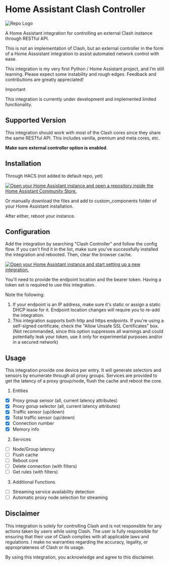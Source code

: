 # Home Assistant Clash Controller
![Repo Logo](https://raw.githubusercontent.com/myhades/ha-clash-controller/refs/heads/main/assets/clash_controller_repo_logo.png)

A Home Assistant integration for controlling an external Clash instance through RESTful API.

This is not an implementation of Clash, but an external controller in the form of a Home Asssistant integration to assist automated network control with ease. 

This integration is my very first Python / Home Assistant project, and I’m still learning. Please expect some instability and rough edges. Feedback and contributions are greatly appreciated!

> [!IMPORTANT]
> This integration is currently under development and implemented limited functionality.

## Supported Version

This integration should work with most of the Clash cores since they share the same RESTful API. This includes vanilla, premium and meta cores, etc.

**Make sure external controller option is enabled**.

## Installation

Through HACS (not added to default repo, yet)

[![Open your Home Assistant instance and open a repository inside the Home Assistant Community Store.](https://my.home-assistant.io/badges/hacs_repository.svg)](https://my.home-assistant.io/redirect/hacs_repository/?owner=myhades&repository=ha-clash-controller&category=integration)

Or manually download the files and add to custom_components folder of your Home Assistant installation.

After either, reboot your instance.

## Configuration

Add the integration by searching "Clash Controller" and follow the config flow. If you can't find it in the list, make sure you've successfully installed the integration and rebooted. Then, clear the browser cache.

[![Open your Home Assistant instance and start setting up a new integration.](https://my.home-assistant.io/badges/config_flow_start.svg)](https://my.home-assistant.io/redirect/config_flow_start/?domain=clash_controller)

You'll need to provide the endpoint location and the bearer token. Having a token set is required to use this integration.

Note the following:
1. If your endpoint is an IP address, make sure it's static or assign a static DHCP lease for it. Endpoint location changes will require you to re-add the integration.
2. This integration supports both http and https endpoints. If you're using a self-signed certificate, check the "Allow Unsafe SSL Certificates" box.
(Not recommanded, since this option suppresses all warnings and could potentially leak your token, use it only for experimental purposes and/or in a secured network)

## Usage

This integration provide one device per entry. It will generate selectors and sensors by enumerate through all proxy groups.
Services are provided to get the latency of a proxy group/node, flush the cache and reboot the core.

1. Entities
- [x] Proxy group sensor (all, current latency attributes)
- [x] Proxy gorup selector (all, current latency attributes)
- [x] Traffic sensor (up/down)
- [x] Total traffic sensor (up/down)
- [x] Connection number
- [x] Memory info

2. Services
- [ ] Node/Group latency
- [ ] Flush cache
- [ ] Reboot core
- [ ] Delete connection (with filters)
- [ ] Get rules (with filters)

3. Additional Functions
- [ ] Streaming service availability detection
- [ ] Automatic proxy node selection for streaming

## Disclaimer

This integration is solely for controlling Clash and is not responsible for any actions taken by users while using Clash. The user is fully responsible for ensuring that their use of Clash complies with all applicable laws and regulations. I make no warranties regarding the accuracy, legality, or appropriateness of Clash or its usage.

By using this integration, you acknowledge and agree to this disclaimer.